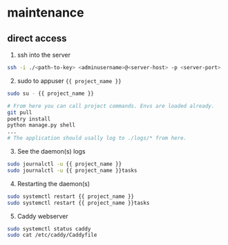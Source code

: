 # maintenance

## direct access

1. ssh into the server

```bash
ssh -i ./<path-to-key> <adminusername>@<server-host> -p <server-port>
```

2. sudo to appuser `{{ project_name }}`

```bash
sudo su - {{ project_name }}

# From here you can call project commands. Envs are loaded already.
git pull
poetry install
python manage.py shell
...
# The application should usally log to ./logs/* from here.
```

3. See the daemon(s) logs

```bash
sudo journalctl -u {{ project_name }}
sudo journalctl -u {{ project_name }}tasks
```

4. Restarting the daemon(s)

```bash
sudo systemctl restart {{ project_name }}
sudo systemctl restart {{ project_name }}tasks
```

5. Caddy webserver

```bash
sudo systemctl status caddy
sudo cat /etc/caddy/Caddyfile
```
